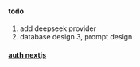 #### todo
1. add deepseek provider
2. database design 
3, prompt design

#### [auth nextjs](https://authjs.dev/guides/configuring-github?framework=next-js)